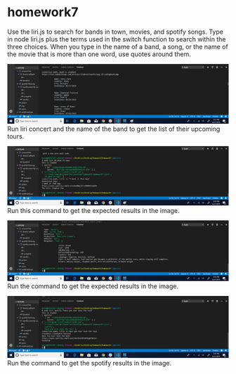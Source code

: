 # homework7

Use the liri.js to search for bands in town, movies, and spotify songs. Type in node liri.js plus the terms used in the switch function to search within the three choices. When you type in the name of a band, a song, or the name of the movie that is more than one word, use quotes around them.

![liri_image](./images/concert.png)
Run liri concert and the name of the band to get the list of their upcoming tours.

![liri_image](./images/doit.png)
Run this command to get the expected results in the image.

![liri_image](./images/movie.png)
Run the command to get the expected results in the image.

![liri_image](./images/spotify.png)
Run the command to get the spotify results in the image.